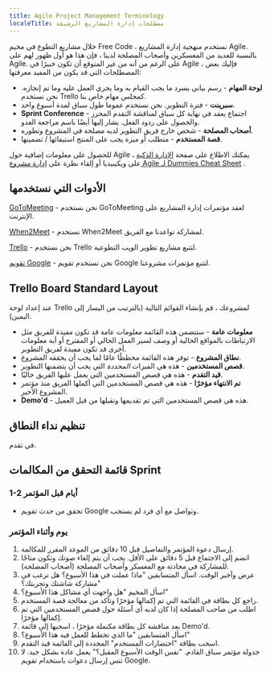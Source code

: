 ```yaml
---
title: Agile Project Management Terminology
localeTitle: مصطلحات إدارة المشاريع الرشيقة
---
```

خلال مشاريع التطوع في مخيم Free Code ، نستخدم منهجية إدارة المشاريع Agile. بالنسبة للعديد من المعسكرين وأصحاب المصلحة لدينا ، فإن هذا هو أول ظهور لهم على Agile. على الرغم من أنه من غير المتوقع أن تكون خبيرًا في Agile ، فإليك بعض المصطلحات التي قد يكون من المفيد معرفتها:

*   **لوحة المهام** - رسم بياني يسرد ما يجب القيام به وما يجري العمل عليه وما تم إنجازه. نحن نستخدم Trello كمجلس مهام خاص بنا.
*   **سبرينت** - فترة التطوير. نحن نستخدم عموما طول سباق لمدة أسبوع واحد.
*   **Sprint Conference** - اجتماع يعقد في نهاية كل سباق لمناقشة التقدم المحرز والحصول على ردود الفعل. يشار إليها أيضًا باسم مراجعة العدو.
*   **أصحاب المصلحة** - شخص خارج فريق التطوير لديه مصلحة في المشروع وتطوره.
*   **قصة المستخدم** - متطلب أو ميزة يجب على المنتج استيفائها / تضمينها.

للحصول على معلومات إضافية حول Agile ، يمكنك الاطلاع على صفحة [الإدارة الذكية](https://en.wikipedia.org/wiki/Agile_management) على ويكيبيديا أو إلقاء نظرة على [إدارة مشروع Agile لـ Dummies Cheat Sheet](http://www.dummies.com/how-to/content/agile-project-management-for-dummies-cheat-sheet.html) .

## الأدوات التي نستخدمها

[GoToMeeting](http://www.gotomeeting.com) - نحن نستخدم GoToMeeting لعقد مؤتمرات إدارة المشاريع على الإنترنت.

[When2Meet](http://www.when2meet.com) - نستخدم When2Meet لمشاركة تواعدنا مع الفريق.

[Trello](http://www.trello.com) - نحن نستخدم Trello لتتبع مشاريع تطوير الويب التطوعية.

[تقويم Google](https://www.google.com/calendar) - نحن نستخدم تقويم Google لتتبع مؤتمرات مشروعنا.

## Trello Board Standard Layout

عند إعداد لوحة Trello لمشروعك ، قم بإنشاء القوائم التالية (بالترتيب من اليسار إلى اليمين).

*   **معلومات عامة** - ستتضمن هذه القائمة معلومات عامة قد تكون مفيدة للفريق مثل الارتباطات بالمواقع الحالية أو وصف لسير العمل الحالي أو المقترح أو أية معلومات أخرى قد تكون مفيدة لفريق التطوير.
*   **نطاق المشروع** - توفر هذه القائمة مخططًا عامًا لما يجب أن يحققه المشروع.
*   **قصص المستخدمين** - هذه هي الميزات _المحددة_ التي يجب أن يتضمنها التطوير.
*   **قيد التقدم** - هذه هي قصص المستخدمين التي يعمل عليها الفريق حاليًا.
*   **تم الانتهاء مؤخرًا** - هذه هي قصص المستخدمين التي أكملها الفريق منذ مؤتمر المشروع الأخير.
*   **Demo'd** - هذه هي قصص المستخدمين التي تم تقديمها وتقبلها من قبل العميل.

## تنظيم نداء النطاق

في تقدم.

## قائمة التحقق من المكالمات Sprint

### 1-2 أيام قبل المؤتمر

*   تحقق من حدث تقويم Google وتواصل مع أي فرد لم يستجب.

### يوم وأثناء المؤتمر

1.  إرسال دعوة المؤتمر والتفاصيل قبل 10 دقائق من الموعد المقرر للمكالمة.
2.  انضم إلى الاجتماع قبل 5 دقائق على الأقل. يجب أن يتم إلغاء صوتك وتكون متاحًا للمشاركة في محادثة مع المعسكر وأصحاب المصلحة (أصحاب المصلحة).
3.  عرض وأخبر الوقت. اسأل المتسابقين "ماذا عملت في هذا الأسبوع؟ هل ترغب في مشاركة شاشتك وتجربتك؟"
4.  اسأل المخيم "هل واجهت أي مشاكل هذا الأسبوع؟"
5.  راجع كل بطاقة في القائمة التي تم إكمالها مؤخرًا وتأكد من معالجة قصة المستخدم.
6.  اطلب من صاحب المصلحة إذا كان لديه أي أسئلة حول قصص المستخدمين التي تم إكمالها مؤخرًا.
7.  بعد مناقشة كل بطاقة مكتملة مؤخرًا ، اسحبها إلى قائمة Demo'd.
8.  اسأل المتسابقين "ما الذي تخطط للعمل فيه هذا الأسبوع؟"
9.  اسحب بطاقة "اختصارات المستخدم" المحددة إلى القائمة قيد التقدم.
10.  جدولة مؤتمر سباق القادم. "نفس الوقت الأسبوع المقبل؟" يعمل عادة بشكل جيد. لا تنس إرسال دعوات باستخدام تقويم Google.